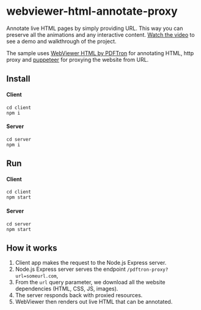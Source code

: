 # webviewer-html-annotate-proxy
Annotate live HTML pages by simply providing URL. This way you can preserve all the animations and any interactive content. [Watch the video](https://youtu.be/OGswLirzMW8) to see a demo and walkthrough of the project.

The sample uses [WebViewer HTML by PDFTron](https://www.npmjs.com/package/@pdftron/webviewer-html) for annotating HTML, http proxy and [puppeteer](https://www.npmjs.com/package/puppeteer) for proxying the website from URL. 

## Install

#### Client
```
cd client
npm i
```

#### Server
```
cd server
npm i
```


## Run

#### Client
```
cd client
npm start
```

#### Server
```
cd server
npm start
```

## How it works

1. Client app makes the request to the Node.js Express server.
2. Node.js Express server serves the endpoint `/pdftron-proxy?url=someurl.com`, 
3. From the `url` query parameter, we download all the website dependencies (HTML, CSS, JS, images).
4. The server responds back with proxied resources.
5. WebViewer then renders out live HTML that can be annotated.

